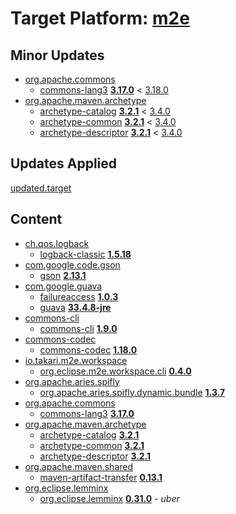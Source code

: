 # Target Platform: [m2e](https://raw.githubusercontent.com/eclipse-m2e/m2e-core/main/target-platform/target-platform.target)

## Minor Updates
 - [org.apache.commons](https://repo.maven.apache.org/maven2/org/apache/commons/)
    - [commons-lang3](https://repo.maven.apache.org/maven2/org/apache/commons/commons-lang3/) **[3.17.0](https://repo.maven.apache.org/maven2/org/apache/commons/commons-lang3/3.17.0)** < [3.18.0](https://repo.maven.apache.org/maven2/org/apache/commons/commons-lang3/3.18.0/)
 - [org.apache.maven.archetype](https://repo.maven.apache.org/maven2/org/apache/maven/archetype/)
    - [archetype-catalog](https://repo.maven.apache.org/maven2/org/apache/maven/archetype/archetype-catalog/) **[3.2.1](https://repo.maven.apache.org/maven2/org/apache/maven/archetype/archetype-catalog/3.2.1)** < [3.4.0](https://repo.maven.apache.org/maven2/org/apache/maven/archetype/archetype-catalog/3.4.0/)
    - [archetype-common](https://repo.maven.apache.org/maven2/org/apache/maven/archetype/archetype-common/) **[3.2.1](https://repo.maven.apache.org/maven2/org/apache/maven/archetype/archetype-common/3.2.1)** < [3.4.0](https://repo.maven.apache.org/maven2/org/apache/maven/archetype/archetype-common/3.4.0/)
    - [archetype-descriptor](https://repo.maven.apache.org/maven2/org/apache/maven/archetype/archetype-descriptor/) **[3.2.1](https://repo.maven.apache.org/maven2/org/apache/maven/archetype/archetype-descriptor/3.2.1)** < [3.4.0](https://repo.maven.apache.org/maven2/org/apache/maven/archetype/archetype-descriptor/3.4.0/)

## Updates Applied
[updated.target](updated.target)

## Content
 - [ch.qos.logback](https://repo.maven.apache.org/maven2/ch/qos/logback/)
    - [logback-classic](https://repo.maven.apache.org/maven2/ch/qos/logback/logback-classic/) **[1.5.18](https://repo.maven.apache.org/maven2/ch/qos/logback/logback-classic/1.5.18)**
 - [com.google.code.gson](https://repo.maven.apache.org/maven2/com/google/code/gson/)
    - [gson](https://repo.maven.apache.org/maven2/com/google/code/gson/gson/) **[2.13.1](https://repo.maven.apache.org/maven2/com/google/code/gson/gson/2.13.1)**
 - [com.google.guava](https://repo.maven.apache.org/maven2/com/google/guava/)
    - [failureaccess](https://repo.maven.apache.org/maven2/com/google/guava/failureaccess/) **[1.0.3](https://repo.maven.apache.org/maven2/com/google/guava/failureaccess/1.0.3)**
    - [guava](https://repo.maven.apache.org/maven2/com/google/guava/guava/) **[33.4.8-jre](https://repo.maven.apache.org/maven2/com/google/guava/guava/33.4.8-jre)**
 - [commons-cli](https://repo.maven.apache.org/maven2/commons-cli/)
    - [commons-cli](https://repo.maven.apache.org/maven2/commons-cli/commons-cli/) **[1.9.0](https://repo.maven.apache.org/maven2/commons-cli/commons-cli/1.9.0)**
 - [commons-codec](https://repo.maven.apache.org/maven2/commons-codec/)
    - [commons-codec](https://repo.maven.apache.org/maven2/commons-codec/commons-codec/) **[1.18.0](https://repo.maven.apache.org/maven2/commons-codec/commons-codec/1.18.0)**
 - [io.takari.m2e.workspace](https://repo.maven.apache.org/maven2/io/takari/m2e/workspace/)
    - [org.eclipse.m2e.workspace.cli](https://repo.maven.apache.org/maven2/io/takari/m2e/workspace/org.eclipse.m2e.workspace.cli/) **[0.4.0](https://repo.maven.apache.org/maven2/io/takari/m2e/workspace/org.eclipse.m2e.workspace.cli/0.4.0)**
 - [org.apache.aries.spifly](https://repo.maven.apache.org/maven2/org/apache/aries/spifly/)
    - [org.apache.aries.spifly.dynamic.bundle](https://repo.maven.apache.org/maven2/org/apache/aries/spifly/org.apache.aries.spifly.dynamic.bundle/) **[1.3.7](https://repo.maven.apache.org/maven2/org/apache/aries/spifly/org.apache.aries.spifly.dynamic.bundle/1.3.7)**
 - [org.apache.commons](https://repo.maven.apache.org/maven2/org/apache/commons/)
    - [commons-lang3](https://repo.maven.apache.org/maven2/org/apache/commons/commons-lang3/) **[3.17.0](https://repo.maven.apache.org/maven2/org/apache/commons/commons-lang3/3.17.0)**
 - [org.apache.maven.archetype](https://repo.maven.apache.org/maven2/org/apache/maven/archetype/)
    - [archetype-catalog](https://repo.maven.apache.org/maven2/org/apache/maven/archetype/archetype-catalog/) **[3.2.1](https://repo.maven.apache.org/maven2/org/apache/maven/archetype/archetype-catalog/3.2.1)**
    - [archetype-common](https://repo.maven.apache.org/maven2/org/apache/maven/archetype/archetype-common/) **[3.2.1](https://repo.maven.apache.org/maven2/org/apache/maven/archetype/archetype-common/3.2.1)**
    - [archetype-descriptor](https://repo.maven.apache.org/maven2/org/apache/maven/archetype/archetype-descriptor/) **[3.2.1](https://repo.maven.apache.org/maven2/org/apache/maven/archetype/archetype-descriptor/3.2.1)**
 - [org.apache.maven.shared](https://repo.maven.apache.org/maven2/org/apache/maven/shared/)
    - [maven-artifact-transfer](https://repo.maven.apache.org/maven2/org/apache/maven/shared/maven-artifact-transfer/) **[0.13.1](https://repo.maven.apache.org/maven2/org/apache/maven/shared/maven-artifact-transfer/0.13.1)**
 - [org.eclipse.lemminx](https://repo.eclipse.org/content/repositories/lemminx-releases/org/eclipse/lemminx/)
    - [org.eclipse.lemminx](https://repo.eclipse.org/content/repositories/lemminx-releases/org/eclipse/lemminx/org.eclipse.lemminx/) **[0.31.0](https://repo.eclipse.org/content/repositories/lemminx-releases/org/eclipse/lemminx/org.eclipse.lemminx/0.31.0)** - *uber*
